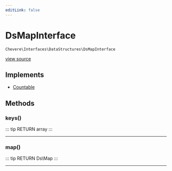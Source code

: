 ```yaml
---
editLink: false
---
```


# DsMapInterface

`Chevere\Interfaces\DataStructures\DsMapInterface`

[view source](https://github.com/chevere/chevere/blob/master/interfaces/DataStructures/DsMapInterface.php)

## Implements

- [Countable](https://www.php.net/manual/class.countable)

## Methods

### keys()

::: tip RETURN
array
:::

---

### map()

::: tip RETURN
Ds\Map
:::

---
